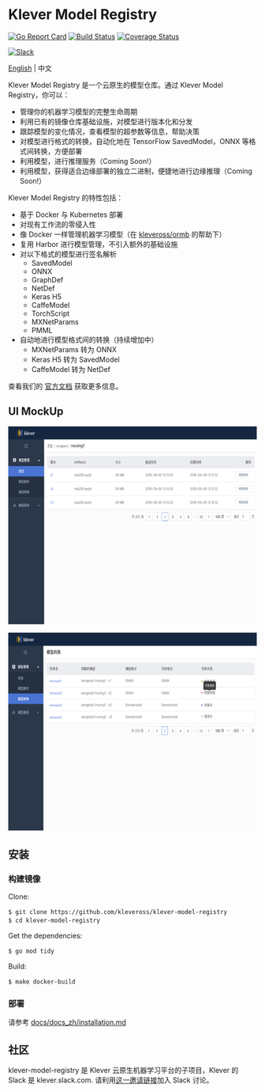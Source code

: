 # Klever Model Registry

[![Go Report Card](https://goreportcard.com/badge/github.com/kleveross/klever-model-registry)](https://goreportcard.com/report/github.com/kleveross/klever-model-registry)
[![Build Status](https://travis-ci.com/kleveross/klever-model-registry.svg?branch=master)](https://travis-ci.com/kleveross/klever-model-registry)
[![Coverage Status](https://coveralls.io/repos/github/kleveross/klever-model-registry/badge.svg?branch=master)](https://coveralls.io/github/kleveross/klever-model-registry?branch=master)

<a href="https://join.slack.com/t/kleveross/shared_invite/zt-g0eoiyq9-9OwiI7c__oV79bh_94MyTw">
    <img src="https://cdn.brandfolder.io/5H442O3W/as/pl546j-7le8zk-5guop3/Slack_RGB.png" alt="Slack" height =30px/></a>

[English](./README.md) | 中文


Klever Model Registry 是一个云原生的模型仓库。通过 Klever Model Registry，你可以：

- 管理你的机器学习模型的完整生命周期
- 利用已有的镜像仓库基础设施，对模型进行版本化和分发
- 跟踪模型的变化情况，查看模型的超参数等信息，帮助决策
- 对模型进行格式的转换，自动化地在 TensorFlow SavedModel，ONNX 等格式间转换，方便部署
- 利用模型，进行推理服务（Coming Soon!）
- 利用模型，获得适合边缘部署的独立二进制，便捷地进行边缘推理（Coming Soon!）

Klever Model Registry 的特性包括：

- 基于 Docker 与 Kubernetes 部署
- 对现有工作流的零侵入性
- 像 Docker 一样管理机器学习模型（在 [kleveross/ormb](https://github.com/kleveross/ormb) 的帮助下）
- 复用 Harbor 进行模型管理，不引入额外的基础设施
- 对以下格式的模型进行签名解析
    - SavedModel
    - ONNX
    - GraphDef
    - NetDef
    - Keras H5
    - CaffeModel
    - TorchScript
    - MXNetParams
    - PMML 
- 自动地进行模型格式间的转换（持续增加中）
    - MXNetParams 转为 ONNX
    - Keras H5 转为 SavedModel
    - CaffeModel 转为 NetDef 

查看我们的 [官方文档](/docs/docs_zh/README.md) 获取更多信息。

## UI MockUp

<p align="center">
<img src="docs/images/model.png" height="400">
</p>

<p align="center">
<img src="docs/images/conversion.png" height="400">
</p>

## 安装

### 构建镜像

Clone:

```bash
$ git clone https://github.com/kleveross/klever-model-registry
$ cd klever-model-registry
```

Get the dependencies:

```bash
$ go mod tidy
```

Build:

```bash
$ make docker-build
```

### 部署
请参考 [docs/docs_zh/installation.md](docs/docs_zh/installation.md)

## 社区

klever-model-registry 是 Klever 云原生机器学习平台的子项目，Klever 的 Slack 是 klever.slack.com. 请利用[这一邀请链接](https://join.slack.com/t/kleveross/shared_invite/zt-g0eoiyq9-9OwiI7c__oV79bh_94MyTw)加入 Slack 讨论。
